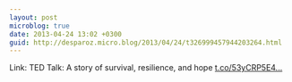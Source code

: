 ```yaml
---
layout: post
microblog: true
date: 2013-04-24 13:02 +0300
guid: http://desparoz.micro.blog/2013/04/24/t326999457944203264.html
---
```

Link: TED Talk: A story of survival, resilience, and hope [t.co/53yCRP5E4...](http://t.co/53yCRP5E4y)
